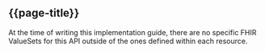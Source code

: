 ## {{page-title}}

At the time of writing this implementation guide, there are no specific FHIR ValueSets for this API outside of the ones defined within each resource.
